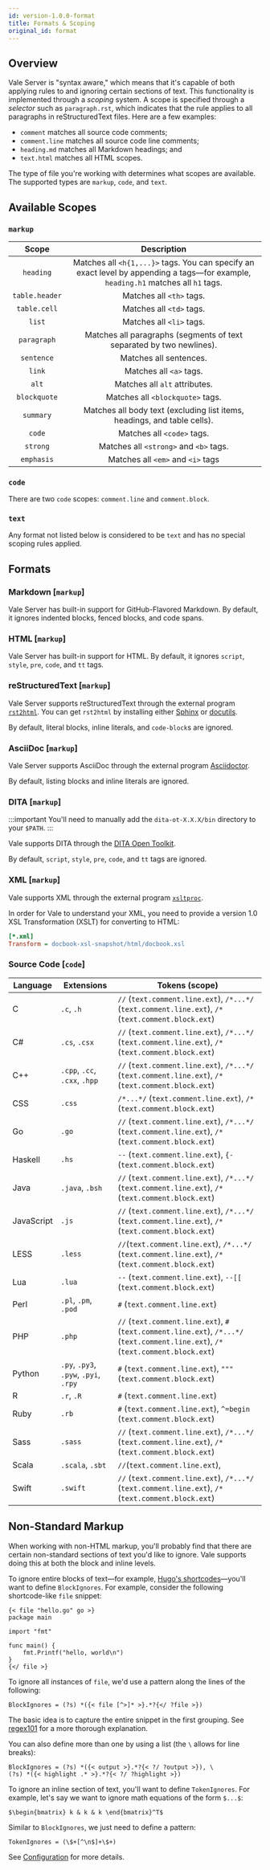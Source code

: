 ```yaml
---
id: version-1.0.0-format
title: Formats & Scoping
original_id: format
---
```


## Overview

Vale Server is "syntax aware," which means that it's capable of both applying
rules to and ignoring certain sections of text. This functionality is
implemented through a *scoping* system. A scope is specified through a *selector* such as `paragraph.rst`, which
indicates that the rule applies to all paragraphs in reStructuredText files.
Here are a few examples:

- `comment` matches all source code comments;
- `comment.line` matches all source code line comments;
- `heading.md` matches all Markdown headings; and
- `text.html` matches all HTML scopes.

The type of file you're working with determines what scopes are available. The supported types are `markup`, `code`, and `text`.

## Available Scopes

### `markup`

|      Scope     |                                                              Description                                                              |
|:--------------:|:-------------------------------------------------------------------------------------------------------------------------------------:|
| `heading`      | Matches all `<h{1,...}>` tags. You can specify an exact level by appending a tags&mdash;for example, `heading.h1` matches all `h1` tags. |
| `table.header` | Matches all `<th>` tags.                                                                                                                |
| `table.cell`   | Matches all `<td>` tags.                                                                                                                |
| `list`         | Matches all `<li>` tags.                                                                                                                |
| `paragraph`    | Matches all paragraphs (segments of text separated by two newlines).                                                                   |
| `sentence`     | Matches all sentences.                                                                                                                |
| `link`         | Matches all `<a>` tags.                                                                                                                 |
| `alt`          | Matches all `alt` attributes.                                                                                                         |
| `blockquote`   | Matches all `<blockquote>` tags.                                                                                                        |
| `summary`      | Matches all body text (excluding list items, headings, and table cells).                                                               |
| `code`         | Matches all `<code>` tags.                                                                                                            |
| `strong`       | Matches all `<strong>` and `<b>` tags.                                                                                                |
| `emphasis`     | Matches all `<em>` and `<i>` tags                                                                                                     |

### `code`

There are two `code` scopes: `comment.line` and `comment.block`.

### `text`

Any format not listed below is considered to be `text` and has no special scoping rules applied.

## Formats

### Markdown [`markup`]

Vale Server has built-in support for GitHub-Flavored Markdown. By default, it
ignores indented blocks, fenced blocks, and code spans.

### HTML [`markup`]

Vale Server has built-in support for HTML. By default, it ignores `script`,
`style`, `pre`, `code`, and `tt` tags.

### reStructuredText [`markup`]

Vale Server supports reStructuredText through the external program
[`rst2html`][p4]. You can get `rst2html` by installing either [Sphinx][p5] or
[docutils][p6].

By default, literal blocks, inline literals, and `code-block`s are ignored.

### AsciiDoc [`markup`]

Vale Server supports AsciiDoc through the external program [Asciidoctor][p7].

By default, listing blocks and inline literals are ignored.

### DITA [`markup`]

:::important
You'll need to manually add the `dita-ot-X.X.X/bin` directory to your `$PATH`.
:::

Vale supports DITA through the [DITA Open Toolkit](https://www.dita-ot.org/).

By default, `script`, `style`, `pre`, `code`, and `tt` tags are ignored.

### XML [`markup`]

Vale supports XML through the external program [`xsltproc`](http://xmlsoft.org/XSLT/xsltproc.html).

In order for Vale to understand your XML, you need to provide a version 1.0 XSL Transformation (XSLT) for converting to HTML:

```ini
[*.xml]
Transform = docbook-xsl-snapshot/html/docbook.xsl
```

### Source Code [`code`]

<!-- vale 18F.UnexpandedAcronyms = NO -->

|   Language  |          Extensions                   |                                                        Tokens (scope)                                                               |
|-------------|---------------------------------------|-------------------------------------------------------------------------------------------------------------------------------------|
| C           | `.c`, `.h`                            | `//` (`text.comment.line.ext`), `/*...*/` (`text.comment.line.ext`), `/*` (`text.comment.block.ext`)                                |
| C#          | `.cs`, `.csx`                         | `//` (`text.comment.line.ext`), `/*...*/` (`text.comment.line.ext`), `/*` (`text.comment.block.ext`)                                |
| C++         | `.cpp`, `.cc`, `.cxx`, `.hpp`         | `//` (`text.comment.line.ext`), `/*...*/` (`text.comment.line.ext`), `/*` (`text.comment.block.ext`)                                |
| CSS         | `.css`                                | `/*...*/` (`text.comment.line.ext`), `/*` (`text.comment.block.ext`)                                                                |
| Go          | `.go`                                 | `//` (`text.comment.line.ext`), `/*...*/` (`text.comment.line.ext`), `/*` (`text.comment.block.ext`)                                |
| Haskell     | `.hs`                                 | `--` (`text.comment.line.ext`), `{-` (`text.comment.block.ext`)                                                                     |
| Java        | `.java`, `.bsh`                       | `//` (`text.comment.line.ext`), `/*...*/` (`text.comment.line.ext`), `/*` (`text.comment.block.ext`)                                |
| JavaScript  | `.js`                                 | `//` (`text.comment.line.ext`), `/*...*/` (`text.comment.line.ext`), `/*` (`text.comment.block.ext`)                                |
| LESS        | `.less`                               | `//`(`text.comment.line.ext`), `/*...*/` (`text.comment.line.ext`), `/*` (`text.comment.block.ext`)                                 |
| Lua         | `.lua`                                | `--` (`text.comment.line.ext`), `--[[` (`text.comment.block.ext`)                                                                   |
| Perl        | `.pl`, `.pm`, `.pod`                  | `#` (`text.comment.line.ext`)                                                                                                       |
| PHP         | `.php`                                | `//` (`text.comment.line.ext`), `#` (`text.comment.line.ext`), `/*...*/` (`text.comment.line.ext`), `/*` (`text.comment.block.ext`) |
| Python      | `.py`, `.py3`, `.pyw`, `.pyi`, `.rpy` | `#` (`text.comment.line.ext`), `"""` (`text.comment.block.ext`)                                                                     |
| R           | `.r`, `.R`                            | `#` (`text.comment.line.ext`)                                                                                                       |
| Ruby        | `.rb`                                 | `#` (`text.comment.line.ext`), `^=begin` (`text.comment.block.ext`)                                                                 |
| Sass        | `.sass`                               | `//` (`text.comment.line.ext`), `/*...*/` (`text.comment.line.ext`), `/*` (`text.comment.block.ext`)                                |
| Scala       | `.scala`, `.sbt`                      | `//`(`text.comment.line.ext`),                                                                                                      |
| Swift       | `.swift`                              | `//` (`text.comment.line.ext`), `/*...*/` (`text.comment.line.ext`), `/*` (`text.comment.block.ext`)                                |

## Non-Standard Markup

When working with non-HTML markup, you'll probably find that there are certain
non-standard sections of text you'd like to ignore. Vale supports doing this at
both the block and inline levels.

To ignore entire blocks of text&mdash;for example,
[Hugo's shortcodes][p8]&mdash;you'll want to define `BlockIgnores`. For
example, consider the following shortcode-like `file` snippet:

```text
{< file "hello.go" go >}
package main

import "fmt"

func main() {
    fmt.Printf("hello, world\n")
}
{</ file >}
```

To ignore all instances of `file`, we'd use a pattern along the lines of the
following:

```text
BlockIgnores = (?s) *({< file [^>]* >}.*?{</ ?file >})
```

The basic idea is to capture the entire snippet in the first grouping. See
[regex101][p9] for a more thorough explanation.

You can also define more than one by using a list (the `\` allows for line
breaks):

```text
BlockIgnores = (?s) *({< output >}.*?{< ?/ ?output >}), \
(?s) *({< highlight .* >}.*?{< ?/ ?highlight >})
```

To ignore an inline section of text, you'll want to define `TokenIgnores`. For
example, let's say we want to ignore math equations of the form `$...$`:

```text
$\begin{bmatrix} k & k & k \end{bmatrix}^T$
```

Similar to `BlockIgnores`, we just need to define a pattern:

```text
TokenIgnores = (\$+[^\n$]+\$+)
```

See [Configuration](ini) for more details.

[p1]: https://github.com/getify/You-Dont-Know-JS
[p2]: https://github.com/nltk/nltk_book
[p3]: https://github.com/django/django
[p4]: http://docutils.sourceforge.net/docs/user/tools.html#rst2html-py
[p5]: http://www.sphinx-doc.org/en/stable/
[p6]: http://docutils.sourceforge.net/
[p7]: https://rubygems.org/gems/asciidoctor
[p8]: https://gohugo.io/content-management/shortcodes/
[p9]: https://regex101.com/r/mFM0kZ/1/
